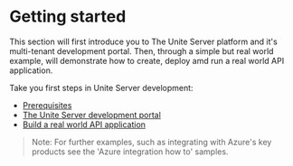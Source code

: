 # Getting started

This section will first introduce you to The Unite Server platform and it's multi-tenant development portal. Then, through a simple but real world example, will demonstrate how to create, deploy amd run a real world API application.

Take you first steps in Unite Server development:

- [Prerequisites](prerequisites/prerequisites.md)
- [The Unite Server development portal](the-unite-development-portal/the-unite-development-portal.md)
- [Build a real world API application](build-a-real-world-api-application/build-a-real-world-api-application.md)

> Note: For further examples, such as integrating with Azure's key products see the 'Azure integration how to' samples.
